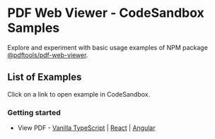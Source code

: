 # PDF Web Viewer - CodeSandbox Samples

Explore and experiment with basic usage examples of NPM package [@pdftools/pdf-web-viewer](https://www.npmjs.com/package/@pdftools/pdf-web-viewer).

## List of Examples

Click on a link to open example in CodeSandbox.

### Getting started

- View PDF - [Vanilla TypeScript](https://codesandbox.io/p/sandbox/github/pdf-tools/pdf-web-viewer-samples/tree/5.3.0/examples/vanilla-typescript/view-pdf) | [React](https://codesandbox.io/p/sandbox/github/pdf-tools/pdf-web-viewer-samples/tree/5.3.0/examples/react/view-pdf) | [Angular](https://codesandbox.io/p/sandbox/github/pdf-tools/pdf-web-viewer-samples/tree/5.3.0/examples/angular/view-pdf)
